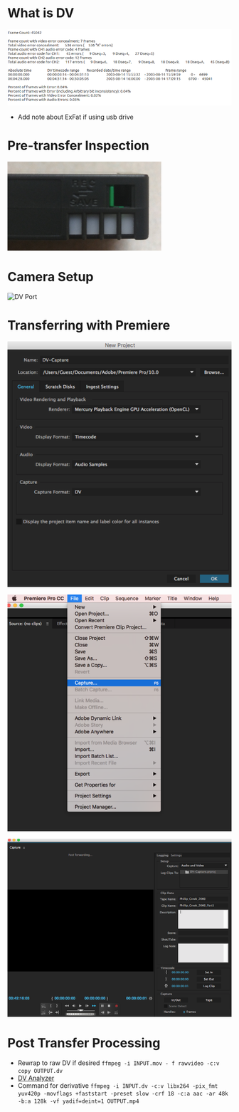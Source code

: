 # What is DV
![DV Analyzer Output](Resources/DV_Analyzer_Out.png)
* Add note about ExFat if using usb drive

# Pre-transfer Inspection
![DV Lock](Resources/DV.png)

# Camera Setup
![DV Port](Resources/DV_Port.png)

# Transferring with Premiere
![New Project](Resources/NewProject.png)

![Capture Menu](Resources/CaptureMenu.png)

![Capture Screen](Resources/CaptureScreen.png)

# Post Transfer Processing
* Rewrap to raw DV if desired `ffmpeg -i INPUT.mov - f rawvideo -c:v copy OUTPUT.dv`
* [DV Analyzer](https://mediaarea.net/DVAnalyzer)
* Command for derivative `ffmpeg -i INPUT.dv -c:v libx264 -pix_fmt yuv420p -movflags +faststart -preset slow -crf 18 -c:a aac -ar 48k -b:a 128k -vf yadif=deint=1 OUTPUT.mp4`

